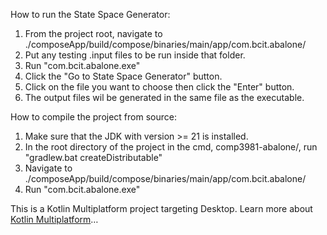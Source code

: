 How to run the State Space Generator:

1. From the project root, navigate to ./composeApp/build/compose/binaries/main/app/com.bcit.abalone/
2. Put any testing .input files to be run inside that folder.
3. Run "com.bcit.abalone.exe"
4. Click the "Go to State Space Generator" button.
5. Click on the file you want to choose then click the "Enter" button.
6. The output files wil be generated in the same file as the executable.

How to compile the project from source:

1. Make sure that the JDK with version >= 21 is installed.
2. In the root directory of the project in the cmd, comp3981-abalone/, run "gradlew.bat createDistributable"
3. Navigate to ./composeApp/build/compose/binaries/main/app/com.bcit.abalone/
4. Run "com.bcit.abalone.exe"
   
This is a Kotlin Multiplatform project targeting Desktop.
Learn more about [Kotlin Multiplatform](https://www.jetbrains.com/help/kotlin-multiplatform-dev/get-started.html)…